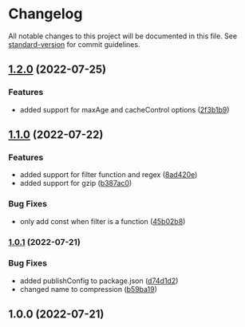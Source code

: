 # Changelog

All notable changes to this project will be documented in this file. See [standard-version](https://github.com/conventional-changelog/standard-version) for commit guidelines.

## [1.2.0](https://github.com/exreplay/nuxt-compression/compare/v1.1.0...v1.2.0) (2022-07-25)


### Features

* added support for maxAge and cacheControl options ([2f3b1b9](https://github.com/exreplay/nuxt-compression/commit/2f3b1b9f54e4827e81b0578e595f97afdd234840))

## [1.1.0](https://github.com/exreplay/nuxt-compression/compare/v1.0.1...v1.1.0) (2022-07-22)


### Features

* added support for filter function and regex ([8ad420e](https://github.com/exreplay/nuxt-compression/commit/8ad420ea86ea6852f7b0df775d7feeb4c0ab3113))
* added support for gzip ([b387ac0](https://github.com/exreplay/nuxt-compression/commit/b387ac010017a9ece0f6e7eea6fddd7c9b726ecb))


### Bug Fixes

* only add const when filter is a function ([45b02b8](https://github.com/exreplay/nuxt-compression/commit/45b02b8d8da641031cb378dce4244dd0527723ce))

### [1.0.1](https://github.com/exreplay/nuxt-compression/compare/v1.0.0...v1.0.1) (2022-07-21)


### Bug Fixes

* added publishConfig to package.json ([d74d1d2](https://github.com/exreplay/nuxt-compression/commit/d74d1d27f62d289bebf33fa1a89eeb02ec8bdd0b))
* changed name to compression ([b59ba19](https://github.com/exreplay/nuxt-compression/commit/b59ba190dcd1b86f2ce8121eceb3ef0282531674))

## 1.0.0 (2022-07-21)
